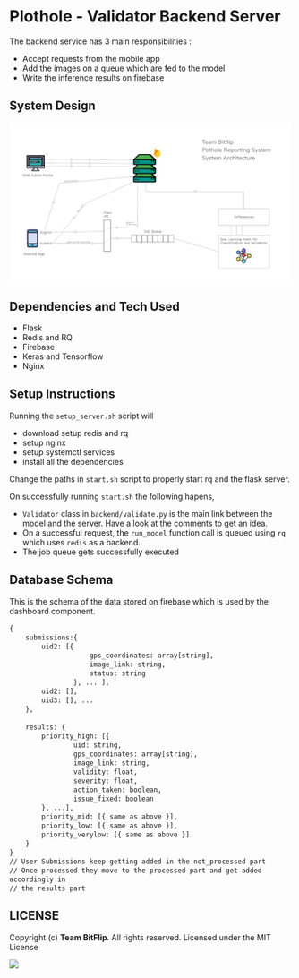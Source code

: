 # Plothole - Validator Backend Server 

The backend service has 3 main responsibilities :
* Accept requests from the mobile app
* Add the images on a queue which are fed to the model
* Write the inference results on firebase

## System Design

![](system_design.jpeg)


## Dependencies and Tech Used

* Flask
* Redis and RQ
* Firebase
* Keras and Tensorflow
* Nginx

## Setup Instructions

Running the `setup_server.sh` script will

* download setup redis and rq
* setup nginx
* setup systemctl services
* install all the dependencies

Change the paths in `start.sh` script to properly start rq and the flask server. 

On successfully running `start.sh` the following hapens,

* `Validator` class in `backend/validate.py` is the main link between the model and the server. Have a look at the comments to get an idea.
* On a successful request, the `run_model` function call is queued using `rq` which uses `redis` as a backend.
* The job queue gets successfully executed


## Database Schema

This is the schema of the data stored on firebase which is used by the dashboard component.

```
{
    submissions:{
        uid2: [{
                    gps_coordinates: array[string],
                    image_link: string,
                    status: string
                }, ... ],
        uid2: [],
        uid3: [], ...  
    },

    results: {
        priority_high: [{
                uid: string,
                gps_coordinates: array[string],
                image_link: string,
                validity: float,
                severity: float,
                action_taken: boolean,
                issue_fixed: boolean
        }, ...],
        priority_mid: [{ same as above }],
        priority_low: [{ same as above }],
        priority_verylow: [{ same as above }]
    }
}
// User Submissions keep getting added in the not_processed part
// Once processed they move to the processed part and get added accordingly in 
// the results part
```


## LICENSE
Copyright (c) **Team BitFlip**. All rights reserved. Licensed under the MIT License

[![](https://img.shields.io/github/license/junaidrahim/desiresalesportal?style=for-the-badge)](LICENSE)